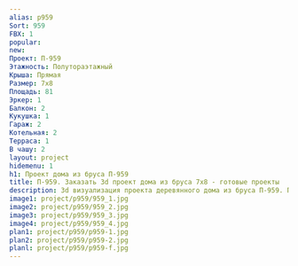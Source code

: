 ```yaml
---
alias: p959
Sort: 959
FBX: 1
popular: 
new: 
Проект: П-959
Этажность: Полутораэтажный
Крыша: Прямая
Размер: 7х8
Площадь: 81
Эркер: 1
Балкон: 2
Кукушка: 1
Гараж: 2
Котельная: 2
Терраса: 1
В чашу: 2
layout: project
hidemenu: 1
h1: Проект дома из бруса П-959
title: П-959. Заказать 3d проект дома из бруса 7х8 - готовые проекты
description: 3d визуализация проекта деревянного дома из бруса П-959. Площадь 81 м2, размер 7х8. Вы можете внести любые изменения в проект.
image1: project/p959/959_1.jpg
image2: project/p959/959_2.jpg
image3: project/p959/959_3.jpg
image4: project/p959/959_4.jpg
plan1: project/p959/p959-1.jpg
plan2: project/p959/p959-2.jpg
planl: project/p959/p959-f.jpg
---
```

